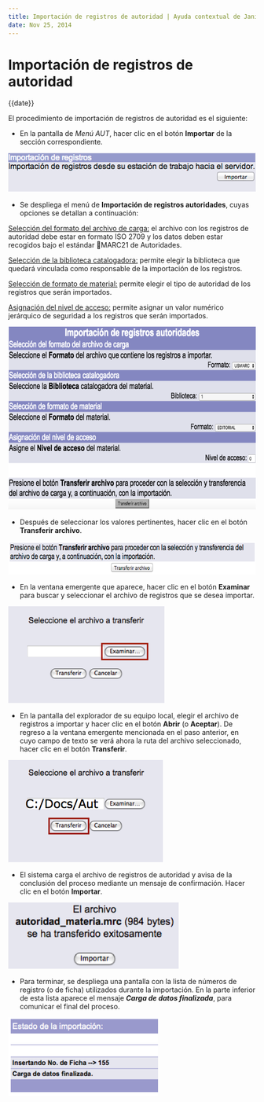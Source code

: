 ```yaml
---
title: Importación de registros de autoridad | Ayuda contextual de Janium
date: Nov 25, 2014
---
```


# Importación de registros de autoridad

{{date}}

El procedimiento de importación de registros de autoridad es el
siguiente:

-   En la pantalla de *Menú AUT*, hacer clic en el botón **Importar** de
    la sección correspondiente.

![](seccion_importacion.png)

-   Se despliega el menú de **Importación de registros autoridades**,
    cuyas opciones se detallan a continuación:

<span style="text-decoration: underline;">Selección del formato del
archivo de carga:</span> el archivo con los registros de autoridad debe
estar en formato ISO 2709 y los datos deben estar recogidos bajo el
estándar MARC21 de Autoridades.

<span style="text-decoration: underline;">Selección de la biblioteca
catalogadora:</span> permite elegir la biblioteca que quedará vinculada
como responsable de la importación de los registros.

<span style="text-decoration: underline;">Selección de formato de
material:</span> permite elegir el tipo de autoridad de los registros
que serán importados.

<span style="text-decoration: underline;">Asignación del nivel de
acceso:</span> permite asignar un valor numérico jerárquico de seguridad
a los registros que serán importados.

<img src="Menu_importacion.png" alt="Menu_importacion" class="aligncenter" width="756" height="372">

-   Después de seleccionar los valores pertinentes, hacer clic en el
    botón **Transferir archivo**.

<img src="Transferencia_fichero_importacion.png" alt="Transferencia_fichero_importacion" class="aligncenter" width="657" height="67">

-   En la ventana emergente que aparece, hacer clic en el botón
    **Examinar** para buscar y seleccionar el archivo de registros que
    se desea importar.

<img src="Seleccion_archivo_transferencia.png" alt="Seleccion_archivo_transferencia" class="aligncenter" width="318" height="197">

-   En la pantalla del explorador de su equipo local, elegir el archivo
    de registros a importar y hacer clic en el botón **Abrir** (o
    **Aceptar**). De regreso a la ventana emergente mencionada en el
    paso anterior, en cuyo campo de texto se verá ahora la ruta del
    archivo seleccionado, hacer clic en el botón **Transferir**.

<img src="Activacion_transferencia.png" alt="Activacion_transferencia" class="aligncenter" width="315" height="208">

-   El sistema carga el archivo de registros de autoridad y avisa de la
    conclusión del proceso mediante un mensaje de confirmación. Hacer
    clic en el botón **Importar**.

<img src="Confirmacion_transferencia.png" alt="Confirmacion_transferencia" class="aligncenter" width="347" height="135">

-   Para terminar, se despliega una pantalla con la lista de números de
    registro (o de ficha) utilizados durante la importación. En la parte
    inferior de esta lista aparece el mensaje ***Carga de datos
    finalizada***, para comunicar el final del proceso.

<img src="Lista_registros_importados.png" alt="Lista_registros_importados" class="aligncenter" width="305" height="159">

